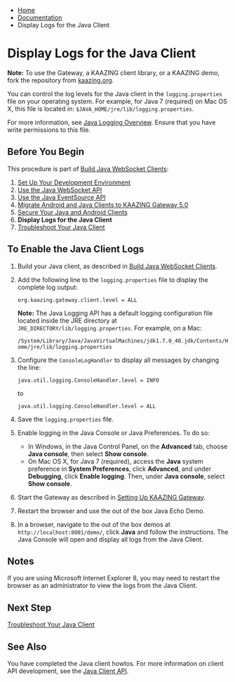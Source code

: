 -   [Home](../../index.md)
-   [Documentation](../index.md)
-   Display Logs for the Java Client

Display Logs for the Java Client
=============================================================

**Note:** To use the Gateway, a KAAZING client library, or a KAAZING demo, fork the repository from [kaazing.org](http://kaazing.org).

You can control the log levels for the Java client in the `logging.properties` file on your operating system. For example, for Java 7 (required) on Mac OS X, this file is located in: `$JAVA_HOME/jre/lib/logging.properties`.

For more information, see [Java Logging Overview](http://docs.oracle.com/javase/7/docs/technotes/guides/logging/overview.html). Ensure that you have write permissions to this file.

Before You Begin
----------------

This procedure is part of [Build Java WebSocket Clients](o_dev_java.md):

1.  [Set Up Your Development Environment](p_dev_java_setup.md)
2.  [Use the Java WebSocket API](p_dev_java_websocket.md)
3.  [Use the Java EventSource API](p_dev_java_eventsource.md)
4.  [Migrate Android and Java Clients to KAAZING Gateway 5.0](p_dev_android_migrate.md)
5.  [Secure Your Java and Android Clients](p_dev_java_secure.md)
6.  **Display Logs for the Java Client**
7.  [Troubleshoot Your Java Client](p_dev_java_tshoot.md)

To Enable the Java Client Logs
------------------------------

1.  Build your Java client, as described in [Build Java WebSocket Clients](../dev-java/o_dev_java.md).
2.  Add the following line to the `logging.properties` file to display the complete log output:

    `org.kaazing.gateway.client.level = ALL`

    **Note:** The Java Logging API has a default logging configuration file located inside the JRE directory at `JRE_DIRECTORY/lib/logging.properties`. For example, on a Mac:
    
    `/System/Library/Java/JavaVirtualMachines/jdk1.7.0_40.jdk/Contents/Home/jre/lib/logging.properties`

3.  Configure the `ConsoleLogHandler` to display all messages by changing the line:

    `java.util.logging.ConsoleHandler.level = INFO`

    to

    `java.util.logging.ConsoleHandler.level = ALL`

4.  Save the `logging.properties` file.
5.  Enable logging in the Java Console or Java Preferences. To do so:
    -   In Windows, in the Java Control Panel, on the **Advanced** tab, choose **Java console**, then select **Show console**.
    -   On Mac OS X, for Java 7 (required), access the **Java** system preference in **System Preferences**, click **Advanced**, and under **Debugging**, click **Enable logging**. Then, under **Java console**, select **Show console**.

6.  Start the Gateway as described in [Setting Up KAAZING Gateway](../about/setup-guide.md).
7.  Restart the browser and use the out of the box Java Echo Demo.
8.  In a browser, navigate to the out of the box demos at `http://localhost:8001/demo/`, click **Java** and follow the instructions. The Java Console will open and display all logs from the Java Client.

Notes
-----

If you are using Microsoft Internet Explorer 8, you may need to restart the browser as an administrator to view the logs from the Java Client.

Next Step
---------

[Troubleshoot Your Java Client](p_dev_java_tshoot.md)

See Also
--------

You have completed the Java client howtos. For more information on client API development, see the [Java Client API](../apidoc/client/java/gateway/index.md).

